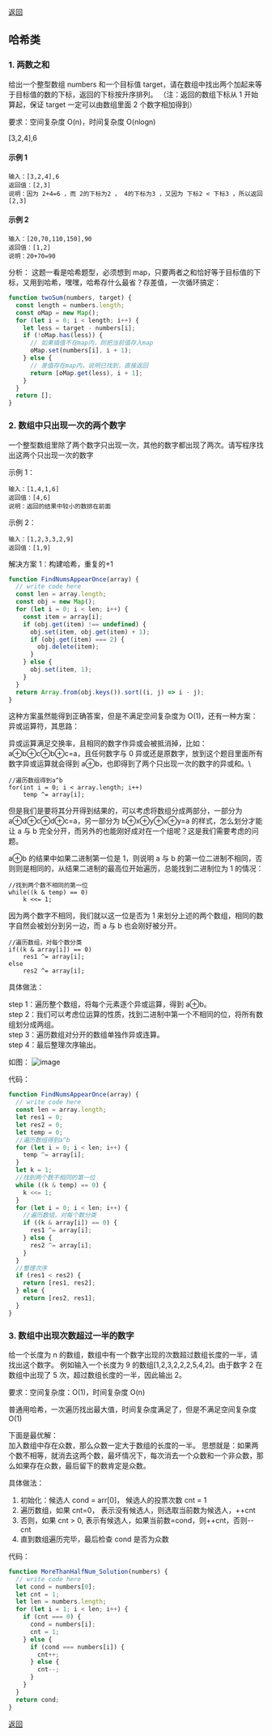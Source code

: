 [返回](./index.md)

## 哈希类

### 1. 两数之和

给出一个整型数组 numbers 和一个目标值 target，请在数组中找出两个加起来等于目标值的数的下标，返回的下标按升序排列。
（注：返回的数组下标从 1 开始算起，保证 target 一定可以由数组里面 2 个数字相加得到）

要求：空间复杂度 O(n)，时间复杂度 O(nlogn)

[3,2,4],6

#### 示例 1

```
输入：[3,2,4],6
返回值：[2,3]
说明：因为 2+4=6 ，而 2的下标为2 ， 4的下标为3 ，又因为 下标2 < 下标3 ，所以返回[2,3]
```

#### 示例 2

```
输入：[20,70,110,150],90
返回值：[1,2]
说明：20+70=90
```

分析：
这题一看是哈希题型，必须想到 map，只要两者之和恰好等于目标值的下标，又用到哈希，嘿嘿，哈希存什么最省？存差值，一次循环搞定：

```javascript
function twoSum(numbers, target) {
  const length = numbers.length;
  const oMap = new Map();
  for (let i = 0; i < length; i++) {
    let less = target - numbers[i];
    if (!oMap.has(less)) {
      // 如果插值不在map内，则把当前值存入map
      oMap.set(numbers[i], i + 1);
    } else {
      // 差值存在map内，说明已找到，直接返回
      return [oMap.get(less), i + 1];
    }
  }
  return [];
}
```

### 2. 数组中只出现一次的两个数字

一个整型数组里除了两个数字只出现一次，其他的数字都出现了两次。请写程序找出这两个只出现一次的数字

示例 1：

```
输入：[1,4,1,6]
返回值：[4,6]
说明：返回的结果中较小的数排在前面
```

示例 2：

```
输入：[1,2,3,3,2,9]
返回值：[1,9]
```

解决方案 1：构建哈希，重复的+1

```javascript
function FindNumsAppearOnce(array) {
  // write code here
  const len = array.length;
  const obj = new Map();
  for (let i = 0; i < len; i++) {
    const item = array[i];
    if (obj.get(item) !== undefined) {
      obj.set(item, obj.get(item) + 1);
      if (obj.get(item) === 2) {
        obj.delete(item);
      }
    } else {
      obj.set(item, 1);
    }
  }
  return Array.from(obj.keys()).sort((i, j) => i - j);
}
```

这种方案虽然能得到正确答案，但是不满足空间复杂度为 O(1)，还有一种方案：
异或运算符，其思路：

异或运算满足交换率，且相同的数字作异或会被抵消掉，比如：a⊕b⊕c⊕b⊕c=a，且任何数字与 0 异或还是原数字，放到这个题目里面所有数字异或运算就会得到 a⊕b，也即得到了两个只出现一次的数字的异或和。\

```
//遍历数组得到a^b
for(int i = 0; i < array.length; i++)
    temp ^= array[i];
```

但是我们是要将其分开得到结果的，可以考虑将数组分成两部分，一部分为 a⊕d⊕c⊕d⊕c=a，另一部分为 b⊕x⊕y⊕x⊕y=a 的样式，怎么划分才能让 a 与 b 完全分开，而另外的也能刚好成对在一个组呢？这是我们需要考虑的问题。

a⊕b 的结果中如果二进制第一位是 1，则说明 a 与 b 的第一位二进制不相同，否则则是相同的，从结果二进制的最高位开始遍历，总能找到二进制位为 1 的情况：

```
//找到两个数不相同的第一位
while((k & temp) == 0)
    k <<= 1;
```

因为两个数字不相同，我们就以这一位是否为 1 来划分上述的两个数组，相同的数字自然会被划分到另一边，而 a 与 b 也会刚好被分开。

```
//遍历数组，对每个数分类
if((k & array[i]) == 0)
    res1 ^= array[i];
else
    res2 ^= array[i];
```

具体做法：

step 1：遍历整个数组，将每个元素逐个异或运算，得到 a⊕b。\
step 2：我们可以考虑位运算的性质，找到二进制中第一个不相同的位，将所有数组划分成两组。\
step 3：遍历数组对分开的数组单独作异或连算。\
step 4：最后整理次序输出。

如图：
![image](./images/C30EF4D55F5E47F5616DFDCA6BB24F0F.gif)

代码：

```javascript
function FindNumsAppearOnce(array) {
  // write code here
  const len = array.length;
  let res1 = 0;
  let res2 = 0;
  let temp = 0;
  //遍历数组得到a^b
  for (let i = 0; i < len; i++) {
    temp ^= array[i];
  }
  let k = 1;
  //找到两个数不相同的第一位
  while ((k & temp) == 0) {
    k <<= 1;
  }
  for (let i = 0; i < len; i++) {
    //遍历数组，对每个数分类
    if ((k & array[i]) == 0) {
      res1 ^= array[i];
    } else {
      res2 ^= array[i];
    }
  }
  //整理次序
  if (res1 < res2) {
    return [res1, res2];
  } else {
    return [res2, res1];
  }
}
```

### 3. 数组中出现次数超过一半的数字

给一个长度为 n 的数组，数组中有一个数字出现的次数超过数组长度的一半，请找出这个数字。
例如输入一个长度为 9 的数组[1,2,3,2,2,2,5,4,2]。由于数字 2 在数组中出现了 5 次，超过数组长度的一半，因此输出 2。

要求：空间复杂度：O(1)，时间复杂度 O(n)

普通用哈希，一次遍历找出最大值，时间复杂度满足了，但是不满足空间复杂度 O(1)

下面是最优解：\
加入数组中存在众数，那么众数一定大于数组的长度的一半。
思想就是：如果两个数不相等，就消去这两个数，最坏情况下，每次消去一个众数和一个非众数，那么如果存在众数，最后留下的数肯定是众数。

具体做法：

1. 初始化：候选人 cond = arr[0]， 候选人的投票次数 cnt = 1
2. 遍历数组，如果 cnt=0， 表示没有候选人，则选取当前数为候选人，++cnt
3. 否则，如果 cnt > 0, 表示有候选人，如果当前数=cond，则++cnt，否则--cnt
4. 直到数组遍历完毕，最后检查 cond 是否为众数

代码：

```javascript
function MoreThanHalfNum_Solution(numbers) {
  // write code here
  let cond = numbers[0];
  let cnt = 1;
  let len = numbers.length;
  for (let i = 1; i < len; i++) {
    if (cnt === 0) {
      cond = numbers[i];
      cnt = 1;
    } else {
      if (cond === numbers[i]) {
        cnt++;
      } else {
        cnt--;
      }
    }
  }
  return cond;
}
```

[返回](./index.md)
